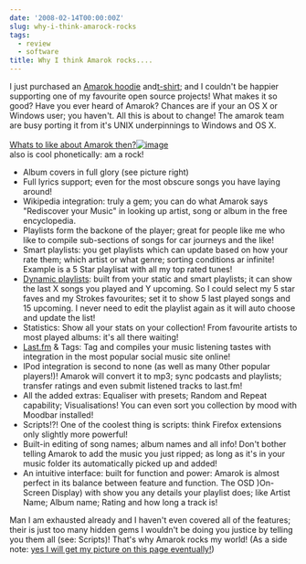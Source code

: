 ```yaml
---
date: '2008-02-14T00:00:00Z'
slug: why-i-think-amarock-rocks
tags:
  - review
  - software
title: Why I think Amarok rocks....
---
```


I just purchased an
[Amarok hoodie](http://49100.spreadshirt.net/en/DE/Shop/Article/Index/article/Amarok-Hoodie-Navy-1117657)
and[t-shirt](http://49100.spreadshirt.net/en/DE/Shop/Article/Index/article/Amarok-Classic-Sports-Tee-1094948);
and I couldn't be happier supporting one of my favourite open source projects!
What makes it so good? Have you ever heard of Amarok? Chances are if your an OS
X or Windows user; you haven't. All this is about to change! The amarok team are
busy porting it from it's UNIX underpinnings to Windows and OS X.  
[  
Whats to like about Amarok then?](http://amarok.kde.org/features)[![image](http://rokymotion.pwsp.net/promowiki/images/1/18/Amarok_Features-covers.png)](http://rokymotion.pwsp.net/promowiki/images/1/18/Amarok_Features-covers.png)  
 also is cool phonetically: am a rock!

- Album covers in full glory (see picture right)
- Full lyrics support; even for the most obscure songs you have laying around!
- Wikipedia integration: truly a gem; you can do what Amarok says "Rediscover
  your Music" in looking up artist, song or album in the free encyclopedia.
- Playlists form the backone of the player; great for people like me who like to
  compile sub-sections of songs for car journeys and the like!
- Smart playlists: you get playlists which can update based on how your rate
  them; which artist or what genre; sorting conditions ar infinite! Example is a
  5 Star playlisat with all my top rated tunes!
- [Dynamic playlists](http://amarok.kde.org/wiki/Dynamic_Playlist_Walkthrough):
  built from your static and smart playlists; it can show the last X songs you
  played and Y upcoming. So I could select my 5 star faves and my Strokes
  favourites; set it to show 5 last played songs and 15 upcoming. I never need
  to edit the playlist again as it will auto choose and update the list!
- Statistics: Show all your stats on your collection! From favourite artists to
  most played albums: it's all there waiting!
- [Last.fm](http://last.fm/) & Tags: Tag and compiles your music listening
  tastes with integration in the most popular social music site online!
- IPod integration is second to none (as well as many 0ther popular players!)!
  Amarok will convert it to mp3; sync podcasts and playlists; transfer ratings
  and even submit listened tracks to last.fm!
- All the added extras: Equaliser with presets; Random and Repeat capability;
  Visualisations! You can even sort you collection by mood with Moodbar
  installed!
- Scripts!?! One of the coolest thing is scripts: think Firefox extensions only
  slightly more powerful!
- Built-in editing of song names; album names and all info! Don't bother telling
  Amarok to add the music you just ripped; as long as it's in your music folder
  its automatically picked up and added!
- An intuitive interface: built for function and power: Amarok is almost perfect
  in its balance between feature and function. The OSD )On-Screen Display) with
  show you any details your playlist does; like Artist Name; Album name; Rating
  and how long a track is!

Man I am exhausted already and I haven't even covered all of the features; their
is just too many hidden gems I wouldn't be doing you justice by telling you them
all (see: Scripts)! That's why Amarok rocks my world! (As a side note:
[yes I will get my picture on this page eventually!](http://amarok.kde.org/wiki/Users_in_Amarok_Gear))
